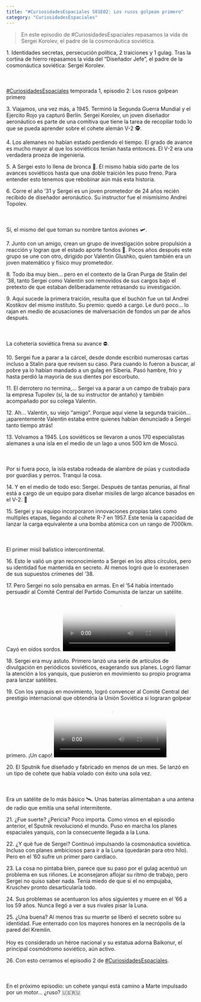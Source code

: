 ```yaml
---
title: "#CuriosidadesEspaciales S01E02: Los rusos golpean primero"
category: "CuriosidadesEspaciales"
---
```

> En este episodio de #CuriosidadesEspaciales repasamos la vida de Sergei Korolev, el padre de la cosmonáutica soviética.

<div class="card-tweets" dir="auto">
    <p><span class="nop nop-start">1. </span> Identidades secretas, persecución política, 2 traiciones y 1 gulag. Tras la cortina de hierro repasamos la vida del “Diseñador Jefe”, el padre de la cosmonáutica soviética: Sergei Korolev.<br />
<br />
<br />
<br />
<a class="entity-hashtag" href="/hashtag/CuriosidadesEspaciales">#CuriosidadesEspaciales</a> temporada 1, episodio 2: Los rusos golpean primero <span class="entity-image"><a href="https://pbs.twimg.com/media/Eem9E5-WkAcFhpW.png" target="_blank"><img alt="" src="https://pbs.twimg.com/media/Eem9E5-WkAcFhpW.png" data-src="https://pbs.twimg.com/media/Eem9E5-WkAcFhpW.png"></a></span></p>
    <p><span class="nop nop-start">3. </span> Viajamos, una vez más, a 1945. Terminó la Segunda Guerra Mundial y el Ejercito Rojo ya capturó Berlín. Sergei Korolev, un joven diseñador aeronáutico es parte de una comitiva que tiene la tarea de recopilar todo lo que se pueda aprender sobre el cohete alemán V-2 🕵️. <span class="entity-image"><a href="https://pbs.twimg.com/media/Eem6ITJXsAEzVNZ.png" target="_blank"><img alt="" src="https://pbs.twimg.com/media/Eem6ITJXsAEzVNZ.png" data-src="https://pbs.twimg.com/media/Eem6ITJXsAEzVNZ.png"></a></span></p>
    <p><span class="nop nop-start">4. </span> Los alemanes no habían estado perdiendo el tiempo. El grado de avance es mucho mayor al que los soviéticos tenían hasta entonces. El V-2 era una verdadera proeza de ingeniería. <span class="entity-image"><a href="https://pbs.twimg.com/media/Eem6TSZX0AAmV-B.png" target="_blank"><img alt="" src="https://pbs.twimg.com/media/Eem6TSZX0AAmV-B.png" data-src="https://pbs.twimg.com/media/Eem6TSZX0AAmV-B.png"></a></span></p>
    <p><span class="nop nop-start">5. </span> A Sergei esto lo llena de bronca 🤬. Él mismo había sido parte de los avances soviéticos hasta que una doble traición les puso freno. Para entender esto tenemos que rebobinar aún más esta historia.</p>
    <p><span class="nop nop-start">6. </span> Corre el año ’31 y Sergei es un joven prometedor de 24 años recién recibido de diseñador aeronáutico. Su instructor fue el mismísimo Andrei Topolev. <br />
<br />
<br />
<br />
Sí, el mismo del que toman su nombre tantos aviones 🛩️. <span class="entity-image"><a href="https://pbs.twimg.com/media/Eem6h5XWoAApwZ3.png" target="_blank"><img alt="" src="https://pbs.twimg.com/media/Eem6h5XWoAApwZ3.png" data-src="https://pbs.twimg.com/media/Eem6h5XWoAApwZ3.png"></a></span></p>
    <p><span class="nop nop-start">7. </span> Junto con un amigo, crean un grupo de investigación sobre propulsión a reacción y logran que el estado aporte fondos 🚀. Pocos años después este grupo se une con otro, dirigido por Valentin Glushko, quien también era un joven matemático y físico muy prometedor.</p>
    <p><span class="nop nop-start">8. </span> Todo iba muy bien… pero en el contexto de la Gran Purga de Stalin del ’38, tanto Sergei como Valentin son removidos de sus cargos bajo el pretexto de que estaban deliberadamente retrasando su investigación.</p>
    <p><span class="nop nop-start">9. </span> Aquí sucede la primera traición, resulta que el buchón fue un tal Andrei Kostikov del mismo instituto. Su premio: quedó a cargo. Le duró poco… lo rajan en medio de acusaciones de malversación de fondos un par de años después. <br />
<br />
<br />
<br />
La cohetería soviética frena su avance ⛔.</p>
    <p><span class="nop nop-start">10. </span> Sergei fue a parar a la cárcel, desde donde escribió numerosas cartas incluso a Stalin para que revisen su caso. Para cuando lo fueron a buscar, al pobre ya lo habían mandado a un gulag en Siberia. Pasó hambre, frío y hasta perdió la mayoría de sus dientes por escorbuto. <span class="entity-image"><a href="https://pbs.twimg.com/media/Eem7aovXsAMBMIh.png" target="_blank"><img alt="" src="https://pbs.twimg.com/media/Eem7aovXsAMBMIh.png" data-src="https://pbs.twimg.com/media/Eem7aovXsAMBMIh.png"></a></span></p>
    <p><span class="nop nop-start">11. </span> El derrotero no termina,… Sergei va a parar a un campo de trabajo para la empresa Tupolev (sí, la de su instructor de antaño) y también acompañado por su colega Valentin.</p>
    <p><span class="nop nop-start">12. </span> Ah… Valentin, su viejo “amigo”. Porque aquí viene la segunda traición… ¡aparentemente Valentin estaba entre quienes habían denunciado a Sergei tanto tiempo atrás! <span class="entity-image"><a href="https://pbs.twimg.com/media/Eem7ipyXsAI0quQ.png" target="_blank"><img alt="" src="https://pbs.twimg.com/media/Eem7ipyXsAI0quQ.png" data-src="https://pbs.twimg.com/media/Eem7ipyXsAI0quQ.png"></a></span></p>
    <p><span class="nop nop-start">13. </span> Volvamos a 1945. Los soviéticos se llevaron a unos 170 especialistas alemanes a una isla en el medio de un lago a unos 500 km de Moscú. <br />
<br />
<br />
<br />
Por si fuera poco, la isla estaba rodeada de alambre de púas y custodiada por guardias y perros. Tranqui la cosa. <span class="entity-image"><a href="https://pbs.twimg.com/media/Eem7neiXsAklxkt.png" target="_blank"><img alt="" src="https://pbs.twimg.com/media/Eem7neiXsAklxkt.png" data-src="https://pbs.twimg.com/media/Eem7neiXsAklxkt.png"></a></span></p>
    <p><span class="nop nop-start">14. </span> Y en el medio de todo eso: Sergei. Después de tantas penurias, al final está a cargo de un equipo para diseñar misiles de largo alcance basados en el V-2. 🚀</p>
    <p><span class="nop nop-start">15. </span> Sergei y su equipo incorporaron innovaciones propias tales como multiples etapas, llegando al cohete R-7 en 1957. Este tenía la capacidad de lanzar la carga equivalente a una bomba atómica con un rango de 7000km.<br />
<br />
<br />
<br />
El primer misil balístico intercontinental. <span class="entity-image"><a href="https://pbs.twimg.com/media/Eem78IZXkAIozcB.png" target="_blank"><img alt="" src="https://pbs.twimg.com/media/Eem78IZXkAIozcB.png" data-src="https://pbs.twimg.com/media/Eem78IZXkAIozcB.png"></a></span></p>
    <p><span class="nop nop-start">16. </span> Esto le valió un gran reconocimiento a Sergei en los altos círculos, pero su identidad fue mantenida en secreto. Al menos logró que lo exonerasen de sus supuestos crímenes del ’38.</p>
    <p><span class="nop nop-start">17. </span> Pero Sergei no solo pensaba en armas. En el ’54 había intentado persuadir al Comité Central del Partido Comunista de lanzar un satélite. Cayó en oídos sordos. <span class="entity-video-gif"><video autoplay loop controls poster="https://pbs.twimg.com/tweet_video_thumb/Eem9NQtXYAETHTV.jpg"><source src="https://video.twimg.com/tweet_video/Eem9NQtXYAETHTV.mp4" type="video/mp4"><img alt="Simpsons Invisible Typewriter GIF" src="https://pbs.twimg.com/tweet_video_thumb/Eem9NQtXYAETHTV.jpg"></video></span></p>
    <p><span class="nop nop-start">18. </span> Sergei era muy astuto. Primero lanzó una serie de artículos de divulgación en periódicos soviéticos, exagerando sus planes. Logró llamar la atención a los yanquis, que pusieron en movimiento su propio programa para lanzar satélites.</p>
    <p><span class="nop nop-start">19. </span> Con los yanquis en movimiento, logró convencer al Comité Central del prestigio internacional que obtendría la Unión Soviética si lograran golpear primero. ¡Un capo! <span class="entity-video-gif"><video autoplay loop controls poster="https://pbs.twimg.com/tweet_video_thumb/Eem9ODhWkAAl47I.jpg"><source src="https://video.twimg.com/tweet_video/Eem9ODhWkAAl47I.mp4" type="video/mp4"><img alt="Tim And Eric Omg GIF" src="https://pbs.twimg.com/tweet_video_thumb/Eem9ODhWkAAl47I.jpg"></video></span></p>
    <p><span class="nop nop-start">20. </span> El Sputnik fue diseñado y fabricado en menos de un mes. Se lanzó en un tipo de cohete que había volado con éxito una sola vez. <br />
<br />
<br />
<br />
Era un satélite de lo más básico 🛰️. Unas baterías alimentaban a una antena de radio que emitía una señal intermitente. <span class="entity-image"><a href="https://pbs.twimg.com/media/Eem8gbGWoAEnnm8.png" target="_blank"><img alt="" src="https://pbs.twimg.com/media/Eem8gbGWoAEnnm8.png" data-src="https://pbs.twimg.com/media/Eem8gbGWoAEnnm8.png"></a></span></p>
    <p><span class="nop nop-start">21. </span> ¿Fue suerte? ¿Pericia? Poco importa. Como vimos en el episodio anterior, el Sputnik revolucionó el mundo. Puso en marcha los planes espaciales yanquis, con la consecuente llegada a la Luna.</p>
    <p><span class="nop nop-start">22. </span> ¿Y qué fue de Sergei? Continuó impulsando la cosmonáutica soviética. Incluso con planes ambiciosos para ir a la Luna (quedarán para otro hilo). Pero en el ’60 sufre un primer paro cardíaco.</p>
    <p><span class="nop nop-start">23. </span> La cosa no pintaba bien, parece que su paso por el gulag acentuó un problema en sus riñones. Le aconsejaron aflojar su ritmo de trabajo, pero Sergei no quiso saber nada. Tenía miedo de que si el no empujaba, Kruschev pronto desarticularía todo.</p>
    <p><span class="nop nop-start">24. </span> Sus problemas se acentuaron los años siguientes y muere en el ’66 a los 59 años. Nunca llegó a ver a sus rivales pisar la Luna.</p>
    <p><span class="nop nop-start">25. </span> ¿Una buena? Al menos tras su muerte se liberó el secreto sobre su identidad. Fue enterrado con los mayores honores en la necrópolis de la pared del Kremlin.<br />
<br />
Hoy es considerado un héroe nacional y su estatua adorna Baikonur, el principal cosmódromo soviético, aún activo. <span class="entity-image"><a href="https://pbs.twimg.com/media/Eem82LwWsAQwuce.png" target="_blank"><img alt="" src="https://pbs.twimg.com/media/Eem82LwWsAQwuce.png" data-src="https://pbs.twimg.com/media/Eem82LwWsAQwuce.png"></a></span></p>
    <p><span class="nop nop-start">26. </span> Con esto cerramos el episodio 2 de <a class="entity-hashtag" href="/hashtag/CuriosidadesEspaciales">#CuriosidadesEspaciales</a>.<br />
<br />
<br />
<br />
En el próximo episodio: un cohete yanqui está camino a Marte impulsado por un motor… ¿ruso? 🇺🇸🇷🇺</p>
</div>

